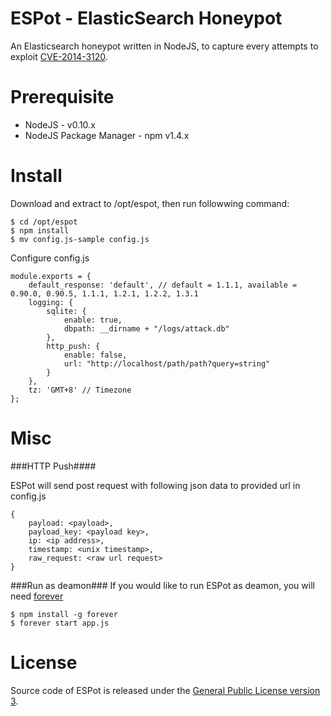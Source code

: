 ESPot - ElasticSearch Honeypot
==============================
An Elasticsearch honeypot written in NodeJS, to capture every attempts to exploit [CVE-2014-3120].

Prerequisite
============
* NodeJS - v0.10.x
* NodeJS Package Manager - npm v1.4.x

Install
========
Download and extract to /opt/espot, then run followwing command:

    $ cd /opt/espot
    $ npm install
    $ mv config.js-sample config.js
Configure config.js 

    module.exports = {
        default_response: 'default', // default = 1.1.1, available = 0.90.0, 0.90.5, 1.1.1, 1.2.1, 1.2.2, 1.3.1
        logging: {
            sqlite: {
                enable: true,
                dbpath: __dirname + "/logs/attack.db"
            },
            http_push: {
                enable: false,
                url: "http://localhost/path/path?query=string"
            }
        },
        tz: 'GMT+8' // Timezone
    };


Misc
====
###HTTP Push####

ESPot will send post request with following json data to provided url in config.js
    
    {
        payload: <payload>,
        payload_key: <payload key>,
        ip: <ip address>,
        timestamp: <unix timestamp>,
        raw_request: <raw url request>
    }

###Run as deamon###
If you would like to run ESPot as deamon, you will need [forever]

    $ npm install -g forever
    $ forever start app.js

License
========
Source code of ESPot is released under the [General Public License version 3].

[CVE-2014-3120]:http://cve.mitre.org/cgi-bin/cvename.cgi?name=CVE-2014-3120
[General Public License version 3]:http://www.gnu.org/licenses/gpl-3.0.html
[forever]:https://github.com/nodejitsu/forever